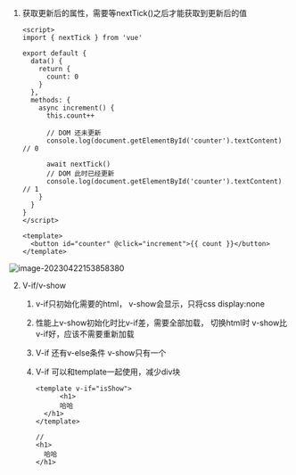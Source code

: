 1. 获取更新后的属性，需要等nextTick()之后才能获取到更新后的值

   ```vue
   <script>
   import { nextTick } from 'vue'
   
   export default {
     data() {
       return {
         count: 0
       }
     },
     methods: {
       async increment() {
         this.count++
   
         // DOM 还未更新
         console.log(document.getElementById('counter').textContent) // 0
   
         await nextTick()
         // DOM 此时已经更新
         console.log(document.getElementById('counter').textContent) // 1
       }
     }
   }
   </script>
   
   <template>
     <button id="counter" @click="increment">{{ count }}</button>
   </template>
   
   ```

![image-20230422153858380](http://img.hahagblog.com/local/image-20230422153858380.png)

2. V-if/v-show

   1. v-if只初始化需要的html， v-show会显示，只将css display:none

   2. 性能上v-show初始化时比v-if差，需要全部加载，  切换html时 v-show比v-if好，应该不需要重新加载

   3. V-if 还有v-else条件   v-show只有一个

   4. V-if 可以和template一起使用，减少div块

      ```vue
      <template v-if="isShow">
      		<h1>
            哈哈
        </h1>
      </template>
      
      // 
      <h1>
        哈哈
      </h1>
      ```

      